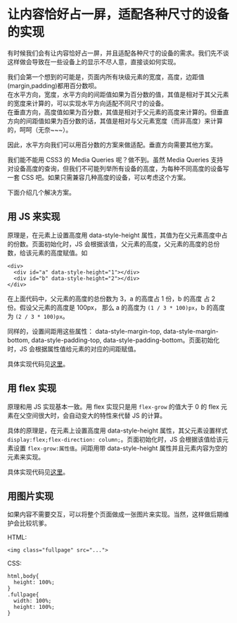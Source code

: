 # 让内容恰好占一屏，适配各种尺寸的设备的实现
有时候我们会有让内容恰好占一屏，并且适配各种尺寸的设备的需求。我们先不谈这样做会导致在一些设备上的显示不尽人意，直接谈如何实现。

我们会第一个想到的可能是，页面内所有块级元素的宽度，高度，边距值(margin,padding)都用百分数呗。  
在水平方向，宽度，水平方向的间距值如果为百分数的值，其值是相对于其父元素的宽度来计算的，可以实现水平方向适配不同尺寸的设备。  
在垂直方向，高度值如果为百分数，其值是相对于父元素的高度来计算的。但垂直方向的间距值如果为百分数的话，其值是相对与父元素宽度（而非高度）来计算的，呵呵（无奈~~~）。  

因此，水平方向我们可以用百分数的方案来做适配。垂直方向需要其他方案。

我们能不能用 CSS3 的 Media Queries 呢？做不到。虽然 Media Queries 支持对设备高度的查询，但我们不可能列举所有设备的高度，为每种不同高度的设备写一套 CSS 吧。如果只需兼容几种高度的设备，可以考虑这个方案。

下面介绍几个解决方案。

## 用 JS 来实现
原理是，在元素上设置高度用 data-style-height 属性，其值为在父元素高度中占的份数。页面初始化时，JS 会根据该值，父元素的高度，父元素的高度的总份数，给该元素的高度赋值。如
```
<div>
  <div id="a" data-style-height="1"></div>
  <div id="b" data-style-height="2"></div>
</div>
```

在上面代码中，父元素的高度的总份数为 3，a 的高度占 1 份，b 的高度 占 2 份。假设父元素的高度是 100px， 那么 a 的高度为 `(1 / 3 * 100)px`，b 的高度为 `(2 / 3 * 100)px`。

同样的，设置间距用这些属性： data-style-margin-top, data-style-margin-bottom, data-style-padding-top, data-style-padding-bottom。页面初始化时，JS 会根据属性值给元素的对应的间距赋值。

具体实现代码见[这里](use-js.html)。

## 用 flex 实现
原理和用 JS 实现基本一致。用 flex 实现只是用 `flex-grow` 的值大于 0 的 flex 元素在父空间很大时，会自动变大的特性来代替 JS 的计算。

具体的原理是，在元素上设置高度用 data-style-height 属性，其父元素设置样式 `display:flex;flex-direction: column;`。页面初始化时，JS 会根据该值给该元素设置 `flex-grow:属性值`。间距用带 data-style-height 属性并且元素内容为空的元素来实现。

具体实现代码见[这里](use-flex.html)。

## 用图片实现
如果内容不需要交互，可以将整个页面做成一张图片来实现。当然，这样做后期维护会比较坑爹。

HTML:

```
<img class="fullpage" src="...">
```

CSS:

```
html,body{
  height: 100%;
}
.fullpage{
  width: 100%;
  height: 100%;
}

```
